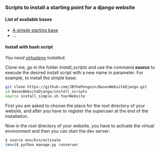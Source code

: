 ### Scripts to install a starting point for a django website

#### List of available bases

* [A simple starting base](https://github.com/JBthePenguin/SimpleWebsiteDjango)
* ...

#### Install with bash script
*You need [virtualenv](https://virtualenv.pypa.io/en/stable/) installed.*

Clone me, go in the folder *install_scripts* and use the command ***source*** to execute the desired install script with a new name in parameter. 
For example, to install the simple base:
```sh
git clone https://github.com/JBthePenguin/BasesWebsiteDjango.git
cd BasesWebsiteDjango/install_scripts
source install_simple.sh YourWebsite
```
First you are asked to choose the place for the root directory of your website, and after you have to register the superuser at the end of the installation.  
  
Now in the root directory of your website, you have to activate the virtual environment and then you can start the dev server:
```sh
$ source env/bin/activate
(env)$ python manage.py runserver
```

